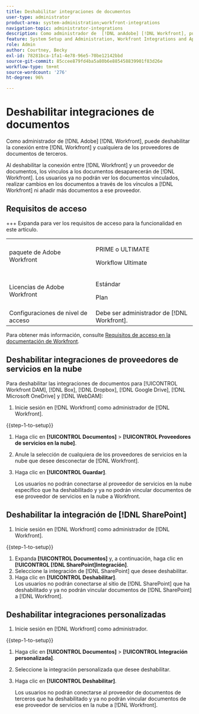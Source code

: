 ```yaml
---
title: Deshabilitar integraciones de documentos
user-type: administrator
product-area: system-administration;workfront-integrations
navigation-topic: administrator-integrations
description: Como administrador de  [!DNL anAdobe] [!DNL Workfront], puede deshabilitar la conexión entre Workfront y cualquiera de los proveedores de documentos de terceros.
feature: System Setup and Administration, Workfront Integrations and Apps, Digital Content and Documents
role: Admin
author: Courtney, Becky
exl-id: 78281bca-1fa1-4e78-96e5-70be12142bbd
source-git-commit: 85ccee879fd4ba5a80b6e885458839901f83d26e
workflow-type: tm+mt
source-wordcount: '276'
ht-degree: 96%

---
```


# Deshabilitar integraciones de documentos

Como administrador de [!DNL Adobe] [!DNL Workfront], puede deshabilitar la conexión entre [!DNL Workfront] y cualquiera de los proveedores de documentos de terceros.

Al deshabilitar la conexión entre [!DNL Workfront] y un proveedor de documentos, los vínculos a los documentos desaparecerán de [!DNL Workfront]. Los usuarios ya no podrán ver los documentos vinculados, realizar cambios en los documentos a través de los vínculos a [!DNL Workfront] ni añadir más documentos a ese proveedor.

## Requisitos de acceso

+++ Expanda para ver los requisitos de acceso para la funcionalidad en este artículo.

<table>
  <tr>
   <td>paquete de Adobe Workfront
   </td>
   <td> <p>PRIME o ULTIMATE</p>
    <p>Workflow Ultimate</p>
   </td>
  </tr>
  <tr>
   <td>Licencias de Adobe Workfront
   </td>
   <td><p>Estándar</p>
   <p>Plan</p>
   </td>
  </tr>
   <tr>
   <td>Configuraciones de nivel de acceso
   </td>
   <td>Debe ser administrador de [!DNL Workfront].
   </td>
  </tr>
</table>

Para obtener más información, consulte [Requisitos de acceso en la documentación de Workfront](/help/quicksilver/administration-and-setup/add-users/access-levels-and-object-permissions/access-level-requirements-in-documentation.md).

## Deshabilitar integraciones de proveedores de servicios en la nube

Para deshabilitar las integraciones de documentos para [!UICONTROL Workfront DAM], [!DNL Box], [!DNL Dropbox], [!DNL Google Drive], [!DNL Microsoft OneDrive] y [!DNL WebDAM]:

1. Inicie sesión en [!DNL Workfront] como administrador de [!DNL Workfront].

{{step-1-to-setup}}

1. Haga clic en **[!UICONTROL Documentos]** > **[!UICONTROL Proveedores de servicios en la nube]**.

1. Anule la selección de cualquiera de los proveedores de servicios en la nube que desee desconectar de [!DNL Workfront].
1. Haga clic en **[!UICONTROL Guardar]**.

   Los usuarios no podrán conectarse al proveedor de servicios en la nube específico que ha deshabilitado y ya no podrán vincular documentos de ese proveedor de servicios en la nube a Workfront.

## Deshabilitar la integración de [!DNL SharePoint]

1. Inicie sesión en [!DNL Workfront] como administrador de [!DNL Workfront].

{{step-1-to-setup}}

1. Expanda **[!UICONTROL Documentos]** y, a continuación, haga clic en **[!UICONTROL [!DNL SharePoint]Integración]**.
1. Seleccione la integración de [!DNL SharePoint] que desee deshabilitar.
1. Haga clic en **[!UICONTROL Deshabilitar]**.\
   Los usuarios no podrán conectarse al sitio de [!DNL SharePoint] que ha deshabilitado y ya no podrán vincular documentos de [!DNL SharePoint] a [!DNL Workfront].

## Deshabilitar integraciones personalizadas

1. Inicie sesión en [!DNL Workfront] como administrador.

{{step-1-to-setup}}

1. Haga clic en **[!UICONTROL Documentos]** > **[!UICONTROL Integración personalizada]**.
1. Seleccione la integración personalizada que desee deshabilitar.
1. Haga clic en **[!UICONTROL Deshabilitar]**.

   Los usuarios no podrán conectarse al proveedor de documentos de terceros que ha deshabilitado y ya no podrán vincular documentos de ese proveedor de servicios en la nube a [!DNL Workfront].
